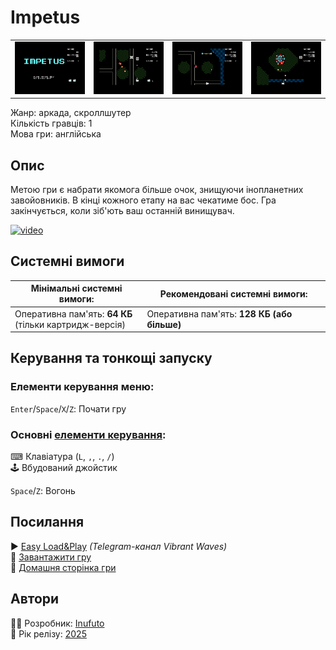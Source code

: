 # Impetus

| | | | |
| --- | --- | --- | --- |
|![screen1](screenshots/scrn_impetus_01.png)|![screen2](screenshots/scrn_impetus_02.png)|![screen3](screenshots/scrn_impetus_03.png)|![screen4](screenshots/scrn_impetus_04.png)|

Жанр: аркада, скроллшутер  
Кількість гравців: 1  
Мова гри: англійська  


## Опис

Метою гри є набрати якомога більше очок, знищуючи інопланетних завойовників. В кінці кожного етапу на вас чекатиме бос. Гра закінчується, коли зіб'ють ваш останній винищувач.

[![video](https://img.youtube.com/vi/ZuO1xu2aCDY/0.jpg)](https://www.youtube.com/watch?v=ZuO1xu2aCDY)

## Системні вимоги

|Мінімальні системні вимоги:|Рекомендовані системні вимоги:|
|---------------------------|------------------------------|
|Оперативна пам'ять: **64 КБ**<br>(тільки картридж-версія)|Оперативна пам'ять: **128 КБ (або більше)**|  

## Керування та тонкощі запуску
### Елементи керування меню:

`Enter`/`Space`/`X`/`Z`: Почати гру  

### Основні [елементи керування](../controllers.md):
⌨ Клавіатура (`L`, `,`, `.`, `/`)  
🕹 Вбудований джойстик  

`Space`/`Z`: Вогонь

## Посилання

▶ [Easy Load&Play](https://t.me/EP128k_Load_n_Play/817) *(Telegram-канал Vibrant Waves)*  
💾 [Завантажити гру]()  
🏡 [Домашня сторінка гри](http://inufuto.web.fc2.com/8bit/impetus/#ep64)

## Автори
👨‍💻 Розробник: [Inufuto](../../community/inufuto.md)  
📅 Рік релізу: [2025](../release_years/2025.md)  